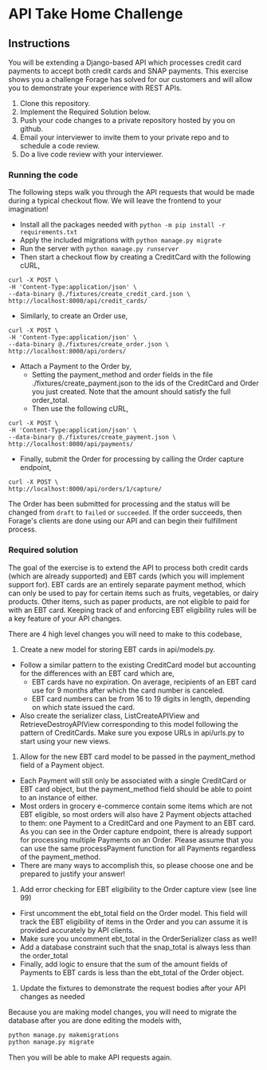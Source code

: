 # API Take Home Challenge

## Instructions

You will be extending a Django-based API which processes credit card payments to accept both credit cards and SNAP payments. This exercise shows you a challenge Forage has solved for our customers and will allow you to demonstrate your experience with REST APIs.

1. Clone this repository.
1. Implement the Required Solution below.
1. Push your code changes to a private repository hosted by you on github. 
1. Email your interviewer to invite them to your private repo and to schedule a code review.
1. Do a live code review with your interviewer. 


### Running the code

The following steps walk you through the API requests that would be made during a typical checkout flow. We will leave the frontend to your imagination!


- Install all the packages needed with `python -m pip install -r requirements.txt`
- Apply the included migrations with `python manage.py migrate`
- Run the server with `python manage.py runserver`
- Then start a checkout flow by creating a CreditCard with the following cURL,

```
curl -X POST \
-H 'Content-Type:application/json' \
--data-binary @./fixtures/create_credit_card.json \
http://localhost:8000/api/credit_cards/
```

- Similarly, to create an Order use, 

```
curl -X POST \
-H 'Content-Type:application/json' \
--data-binary @./fixtures/create_order.json \
http://localhost:8000/api/orders/
```

- Attach a Payment to the Order by,
  - Setting the payment_method and order fields in the file ./fixtures/create_payment.json to the ids of the CreditCard and Order you just created. Note that the amount should satisfy the full order_total.
  - Then use the following cURL,

```
curl -X POST \
-H 'Content-Type:application/json' \
--data-binary @./fixtures/create_payment.json \
http://localhost:8000/api/payments/
```

- Finally, submit the Order for processing by calling the Order capture endpoint,

```
curl -X POST \
http://localhost:8000/api/orders/1/capture/
```

The Order has been submitted for processing and the status will be changed from `draft` to `failed` or `succeeded`. If the order succeeds, then Forage's clients are done using our API and can begin their fulfillment process.

### Required solution

The goal of the exercise is to extend the API to process both credit cards (which are already supported) and EBT cards (which you will implement support for). EBT cards are an entirely separate payment method, which can only be used to pay for certain items such as fruits, vegetables, or dairy products. Other items, such as paper products, are not eligible to paid for with an EBT card. Keeping track of and enforcing EBT eligibility rules will be a key feature of your API changes.

There are 4 high level changes you will need to make to this codebase,

1. Create a new model for storing EBT cards in api/models.py.
  - Follow a similar pattern to the existing CreditCard model but accounting for the differences with an EBT card which are,
    - EBT cards have no expiration. On average, recipients of an EBT card use for 9 months after which the card number is canceled.
    - EBT card numbers can be from 16 to 19 digits in length, depending on which state issued the card.
  - Also create the serializer class, ListCreateAPIView and RetrieveDestroyAPIView corresponding to this model following the pattern of CreditCards. Make sure you expose URLs in api/urls.py to start using your new views.
1. Allow for the new EBT card model to be passed in the payment_method field of a Payment object.
  - Each Payment will still only be associated with a single CreditCard or EBT card object, but the payment_method field should be able to point to an instance of either.
  - Most orders in grocery e-commerce contain some items which are not EBT eligible, so most orders will also have 2 Payment objects attached to them: one Payment to a CreditCard and one Payment to an EBT card. As you can see in the Order capture endpoint, there is already support for processing multiple Payments on an Order. Please assume that you can use the same processPayment function for all Payments regardless of the payment_method. 
  - There are many ways to accomplish this, so please choose one and be prepared to justify your answer!
1. Add error checking for EBT eligibility to the Order capture view (see line 99)
  - First uncomment the ebt_total field on the Order model. This field will track the EBT eligibility of items in the Order and you can assume it is provided accurately by API clients. 
  - Make sure you uncomment ebt_total in the OrderSerializer class as well!
  - Add a database constraint such that the snap_total is always less than the order_total
  - Finally, add logic to ensure that the sum of the amount fields of Payments to EBT cards is less than the ebt_total of the Order object.
1. Update the fixtures to demonstrate the request bodies after your API changes as needed

Because you are making model changes, you will need to migrate the database after you are done editing the models with,

```sh
python manage.py makemigrations
python manage.py migrate
```

Then you will be able to make API requests again.
